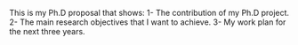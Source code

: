 This is my Ph.D proposal that shows:
1- The contribution of my Ph.D project.
2- The main research objectives that I want to achieve.
3- My work plan for the next three years.